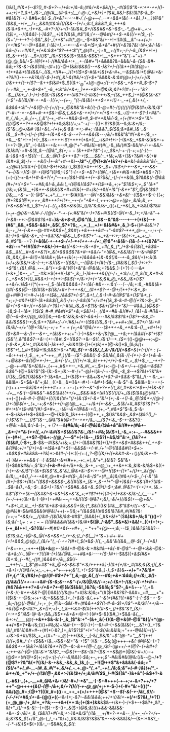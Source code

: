 ()&((*_#(&+(--$?()_#-$+?-*+/_+&:+)&-&;(#&/+&+$&/()-_-#($()$"&-+:+*-++)()-++;+)+?_&+!_/&:-_(@(#__(#-&+;(__/-@-/_+&)+)+?&#_#&)-$&!(_&?_$-&_$-#&)&?(-+)_-&#&_+:_&(*-$_/(*&?+:+:+#-/_(-@+--(_--*+&&*(&(-++&)_)+__)(@&"($&$_-+!+__/+;_&&#(#&:&((/(&&--(+/+;&:(_&&&#_&_++*&(&:&*&++_-)++&_-#+?-)(/+-()-(&/&#_$+/(&&#&+&:-_&$-_-*_@+#-_+:+(($_)+_-*-/(_&&&)-_(*-)&_$?__+)&?(&(&_#$"_)&;(+--_@&#(/+_+$-*&((/+*($_-((-(&*+"_/_-+-+?-(_-_$&"_&(-_(+*&"+#(*_@-_-$+#&"&/+-+!+!(#(*_&__&"-++(+)-(_++!_#$"+:-@+&&#_(-(&)+)_--*---&+-&*($+;&+&"+#(/($+$&?&?&!-_(#+;&/-)&-&&-/_/+:+#_/&?_+(+&:&$+"$?-++:$"(*_@(#+_-)+#__+((#+;-/-/-&_(&$+*+!+)($_&-++!(/--_$+/(/$"_/&+&?&&($+!&&&-&$&?+!__+&+++"&"(-+"+)-*(@_@_&&/+$-/_@(*+!-/(#&/&&+:+__+-(&#+"_(+&&&&?&+&&&/-_&-($&-&#-&&;+?&-&:-(&$(#&;-(_#+((/-@+(&_&!___$&$()--+&-)&?+)-(((&*+_(#($(@+-+!++&&+!(&(&&/-_((&_+!(#+-_)((+!($+$-#(&+)&(+&-#+_--&$&/&:+!_)_@&:+_&-+?&?((-+_--*&?&/((-$-)+#(_&!-&(#&/+:((+$+"_&&&&*_-&:&#(@+)-)+/+)_/_&(/&+++_((-+($?--&++$(*&#+$_$((___&_$+:_@$"+)_@-@+;((___-+!+$&-_+&*+#_$-$+?(++#&__-_+-$+$+"_-&_+:&"&/+&+;_)++-*$?-@&/&;&?+?(#+(--+"&?-$__()&+_/-)-)+)-$(&-(&(&&_++__-(#&?+:(-_#_/&(-++/&;-((&_++$_)-+(@&(&-&?(+$"+&(/&/(#-+-*&--)(/+;--(+__-$_)_-$"(_(_-/&(&(+*+$+*+!()+-_-+(_&(++/_-&$&&+:&"-/+&(@__-/(-(*+/((-+_@&#&"&+&*(/(-()-@+#_(-/()((_((/(@(&(#+/&!&/$"(*-#-+-*-+&#+#-*+$&:__-@&;(_&&+__&_-+*_)+/+*(_+&+-+_&_-/()__-++-$?-)+#&"-#_/_/&_-_&_(+-_(_&"(-+_-#+-+#&$_-_$+#_$-#+*&)&(-$_+(+(#+:+$+"&!-(((_/___@&$+-$?+*+&_@$?+!+*&;&$_)(/+;+"-_+/---(((+:$?&$(&--&;&:_&+/&;-($"&:_@+/&#-)&)+&(_-(+(+;&:&&-*+;-#+;-(&&&?_$($&;&*&#_)&-_&-(&__$+#-)-_(/-*(-(#_$-+(&+&+&-$--+?-_++&&(&---/&/+#&*&"&"_#(+&*-)_$_+-+&__-&"+!-*(+(-_$&_--_++++:$?+*++(*&*((__-/&#+!+:-(-(&+&;_+&#-&(#&+-+(++?-@_/&"_-(-&(&+-+&:+--#_@(*+"-#&/&)-#(#(_-&_)&/(#($-&&/_#-/-+-&&/-(&)&#_/-_+#-&($_&--(@&"_$($+;--($&++#+?$"-)+;_$_&+/-+-/(-+;+*((-)(--&-)_&_&+&+!_$(((--(__&;_@()-$++_+&?-_+!_$___$&(-_+!&;+/&*+((&+?&#(+&(+#_(&#+$_$_)-/_$+-+$&*()-)+-&"+*_#-+&)__-_-)$"-/_@((+$(+_)&?+/-&__+&_(-&&*&*&"&(-__-+;(@_#(*(#&&+(-*()()&!-$+!+&&/-)_$($((+#+-+!&-_$_+-/&$+/-+--&+_-+-&&-*+-(/&:+)($-@-+(@$"(@&;-)$"(-(++$-*&?+((@(_+(&*+#(&+#($+#&&+?((-_(+(-(_((-+_-&_+!+#-&+?(+_$_/$"-_-++;($&!-#&++(+-$?_$&/_-(/-/++&(&_$?&&&_(/-@&&(#+/+:(*+$+"--+#&;&!-&_&&:(_-((@&)(&$?++(*($-+&_+;+"$?&$+;+_$"(&+"(/&;+;(&(&__+)&*+-&(&&(/&+_#+#(&(+-#+/&*(*-+&!_(+!&"(-&*+"$?_@(&($&?(/&;__+&-_+-((-@$"+_+*_/__++-$(#_)_(&+_--@(+&_&)&)&-+_&*&!--(_($&*+$-(-((_+;(#+?&$(@+;+++_&#+++?+!(*-_-+-(+"+&+-(_+++:-@++(@+_&/&;&_+-(*&*&$(+_$_)_$$?-$_/+$(-(/_)_/+$_$&*&!&(&:_((/&"&;&/&-_(((+(_-+&(_&_+:&&()$?&#($+_($_+-@(/&--&_/_#-/-/(@(+-*-+-(+:_#&"&*(+-)+?&*+#(&(_($-@(*-&_)+;+)&-&"-+(+&#-++:-@&#$?&+_#+__)&*-&+*_$-#_@&"(&_)_$&-_-&"&$----+--+(*(&(--+(#&"_&&_+$&$-&&!+_&$(_$?+?&;_-_+_)__+/+:&)&#&+_&_)-$__+((#-*&!&!+?&;-+_)+-(-&+-*-@-#_#+*&*&$+(_$&#(_+*+&+-++&#-*+"_-&#$?-*+*_@-+_-+;+-(-&!-)+&-@&-&+_-(-+&&?&/-@&:_)_$+&$?+"-+_+&-+:+;-(&(+:+_+_+:_)-&_#$"_&-$-$+?-__/+&(&(-+_-++$-/+!-*+!++-+-/+:_@&"+:&(&:-((&-(-++!&?&"--+$_/--+"+!_#((&?-+&_&/-)+$-$&__(_((+&:-*-/&_-*+$+_+#(_&_(*_/+$-&_(($((_+&$&-&$__&!(__#+&+*&?(*_&(*&&&$&?&+_#_-+&&/+"+_(@&_+&&)&((*-+-&-#_@$"(&_&&/_$+-&!()+!&!&&+;_(&+_+_/&(+;_-+)&&&&+)&-&$()&--+-&_$&!_/+)+:&(&(+/+;&(&&_/+:&-(-+;+:&)((&+-(($&/-_--(@&:(+(#(-(&-_(#&!&(_$()-)+:+?-+$"&:_(&)_@&_---_&"(++$_-&"(@(+&"_&-@&$($&;+?_&&$_)-(+?(-(---&*(+&*_)&*-_+"__-#&:+$(++!(-_)$"-_&;_)-)&+-*+&(/(/-/+_+:&/+/_#_&(#_&+#-&(-_+&*&(+)()_#&&+)-+(++:-$&$(-+/&:+)+(+"&;&#_@_+&&_/&*(/$?++&/+:_)&$+/(*(++--/_$-*(&(&&&&&+?+:_(&(-#_&+-+:&:(---(--/&;+:&_-#&&(&+*()_#(-&*&*(@--($(#(&+$((&/+#+?-+++&/__(#++$?-+-@+/(*+?+:&*_$-@+#_@((+!+#-/+)_&-+($&;_/&&$?___+(-$"_&+!_/_&-)-#-&(@$"&+()$"&*_(-*+;+)-#&?+!$?-(&_+&&$((_&()-/+:-/-&&(&"+/+#+((&_$-&-#-@((+?&:-$-_&"-@+(+&+#+)(++&(#-/+?&)+!-#(#_/&_&+$?_)&*-$&+(@+)+"&)---#&&_)(@&$-_-)&;___$-)+(&*_)($($_#-#_#&#(*$"_+&;+$&)+)-_(/&*+#&-&)(#+)_(&)+&-#()&+-@(--&-$+/_/(@_/&*((()&;-+&-&"&!&;&-&?-_&&+)_--*-#&)&$$?&*()$?+-&$_#-&&/&$_&_&(-+;&;&++?&#+;_(-/+!_#&)+/+-(_($&((/&_&-(-_++#+:(#__$?+/-(&:+#(&_/&/-_+/+"(@+?&/+;-$+;+*-+(+_)+$&"_@&/++--($+*++&_+*&:&-()__+#+!+)($+_&#_$-$-&-/_)+_--&_+_-_+(&!&++*+:+"_-_)-)+&&++&-/&?_@__-+&;++(&&#(+$"+!$?($&"(_&"&&$?-+&:-_(*+:-(&#_$+((&$?-*+&_--$((_/&:()--+_($+:_(()-@_@+-+;-@-(-$-&+_&!+:_#(&&!&)-)&*+?_-&!&#($_-()+(+)&)++(@-&()+$_(&;&/(+($$"+!_(_#+$(@+!&;&&&!+*&-__+"_#_)_$(-+-&(&/_(_&-/&/()(+&$__+*_&(+(-()($+:(--$&:++_+(*-)_$__+_+*-++__#_)(/&--/$"-$&&()-$-$&)&(_&(&-/(-(*+)-$+*_(+&-&-_-+_@&$+-&((@+*-)+-__&*(-(/+_()((+/+:&_&!+++)+/+)-&+#_+_$_/+$_-__-*+?-_-@-+-#&"&+&)&/+_(+-+_#&++--_+&_#(_+:_$+)+:-@-(_-&*-/-+_-(@_&--&$&?&$&"_-(@+$&?$"($-(&:-$+;_/&:--_#-/+"-@_)+!_(_&-/_-+*-@&_-$_$-*-+$?&(+?&"&*(/()&;_@&?()&)&&+?-)&*&*__(+(&($+_+-&_&_+/&*_/_+&?-#+&&&-_$"&(_/(-+:&-_+-&&!&*-$+$&+&"+;&)__((+&__&*()&+-#+!-+&#+!-$&;+-&-$"-&_$&!&+&:+++*(-(*-)+++_---&&)&*+(+++#+$+++$-_+(+*+?-$-$&"-$+?++(/(_&!_#+&+:+$_+-)+)&-&?-/+__+&:(--@_#_&&"-#&$(&&!(++/+__$_&&:_#&+_(_#_)_(($(/()(/+_(&($_(&*&_(@(#&"-_++(-()(+_&-#-)-@&)+((/_/___)&((#+"(/+)&:($+!-&+"&!+(+;-&-+()-&_@($&*+/(@-)()+:(@_$(*-_(+_-+;&+&(++(/-@(@__+__-+/&+(*-&&-__&(&/+#_#$?$?&?+"-#+:+!(+($-#&"(#_)-$+#+__-(&--&+(@&&-+()_(+_-*_#&*$"_$-&_$-&-+-$-/&&+!+$+$&$---@-(&$(&_(&*++-)(@+*_+_$()&"&*&$-_&$+(_$&?()_/-(-)$?&?_-_-__(/$"(&--_@&"&#(@+?+-+*+/&_-__(&?+:&_-$-_+-&*&?((-+_@&:+&&;&:_/-_&-_)-$_++($?+--&__(#&/&;-*&(-@&)&/($&+&"&!(#++(#&+-_&*-)+"&:(++((_+/+:&#(&+$(&(/&?&:_/&!-*+#&;(&($+)_-&_+:+-_--#&&&*+(+-(#+!__+*$?-@&*+:-((@_/---*$"+(+!&--_($$?(+&$_)$"&:+_()&?++($(&_#_(-$+;_$__-$&--#(&&/+/&;+;(/+:-(&$_#&?_&(+((_/+$++&$+#&$&++(_++$-&(@&;+)+"(/+)+&-*($&+&"+$(--&&$&-+(-#_/+"-@((&&&#((+$+:-+_&_$&$+#&&_&&-+?&)+:-&(#-/-)+:((-/+:($_+$?-@(*(_&/+_((+&&#-&-*+(_)(/&/&+-#-+_)-)&(_+_-++_&&:(--(-&_$&!+:&*(#++_-+:_+(_&"+*_)&!&?-$&"&+((+$&#&#&/+;$"&:_/-__(+&-#__+&+/_$++&;_&-*_+-@_)+_+*&++:&_&!&-&/&$+&((+*(-(+-&-_&)$"(-(&+$(&$"&_&"&)_@&*&:-$+:+--@+!(_($+-((+"+/()+-_&(@(-&/&;__+&()_/-+-+&#_@+#+$+#($-_&(+&-/$"+_(#__&)&/(#&+_/+$-_(-(-&"(&(#+)-$&:+(_#_(+"($&$_+&_&&_$-_&((#((&+_(&:+_&-+!+"-@+)&&(-+&&:(#+?(#&-_$&-&$()_++$&;-$-_&$+)+?&/(-+$&#&_&&+&_$_@()-$+;&#_@&?+:(++)+*_(&_-&$"(_$?-*(&--((&#&!-&-#&!-)&*&"&_+;+?$?+!+)(#-)+)+&&-&)_&-/_/__-*-_+*(_+_-/-++;_(&:+&-)-@+(+_+#&:_$--_(+$+&_/((($-@&?+;&)_-&/+)(/&$(+_--@+_&/-*+$+:_#_#__+)-$&"&+&$-&&;&&()+(&;(*_$&(_/((&!(#_&__$"&$+/((_+_-&"+__-_@_#&)_#-$&#&$&&(#_@&!_/++(-+*()&;+"(&&$&)(#&$&!&?&#_#(#&?&:(++;+"+&&/+__/(/&#-/($()&)&$-*_#_#$"_(&&&(+(_#&*&!+"($__&)&$+/&;$"()()__+?(*&;&(_$-(_(+:+:--($((_@&&&#((&*&_+)&/_#__+$(@_/-&$"_$&*&)+&&!+_((+(+!+;-(-+_&(++!_-$?($($&__/+_-#_)_#()+&(_--+#+$_+_/-*+$+"+*(@--+;&;--($_)&!&?$?&*&?--(_$?&;&/_-(@-&_@(+&*&&+!_/+-&;(/_/-$(__)+"&_+)-#+_-#+(+!+&&$_@(@_/_(&/+"(_-(-++?(#+!_$(*_&_$-)((_-_&&"&((&&__@-$($__+)-$(*&)(+&_+__-+-_-++-+((&+&__@_+-(&_&(+#-@&-&:+#&#_&-+&(-#-@$"-+-@+:&&-@&:--&*&;(/-_(@+-+?(((#-(+)(&(@&_--+#&*&:---+($-)_#+:-$&$((_+&$(#&*(&+:&_(--#(_-((#_)&&&#+/&;_$_$(/-__++!-/+_(_$"_@+#$"+&_@+&-$&:$"+:&/+++*&)-)(&+(+/&-_#(#&;&(&;()(_&-+&+)+)(@&/+;+;_-_+-_+*+--++;&"(_+!+$$"&&_)-)_$+&_)&__-_-+)+"+?&!&*($(*_/(_(*$"&;(#&)+(-@_/(#-#_$+?+"(_&;-@_&(_((---#&;+&+:&&&;()+/&;_$()-((/&&()(/++-+-+_&_#-(&-&;&--+&"-(+/_&(@_/&/_/-_+;+(-_(&+!-/(_&;+)(_-*+!+#+-(#&?&&+++?+&-/+&+?+*-@(&($(&&!_)&?&;-$&!&;$"$?-_&+__&*+-+"(_+*&*(+&*-/(-_#+*-&&?-@_)()&&(_(/(/_&_@+*+#_/&:&)&;+"(#($+&&?&?-&&#+_+#____+"+(($(&-+-@&;+:+_+:&;_+&&_&($_)+_(+&(&-&/_++"-&(*(#&?((+#&"-(-(-$&$-$+*-*_$-_&;-/(@(/-@&/_/+;+_(-_@&--$&(-#+*(#&&++$?((-#-&-$_)+/_)$"-*&/$?(++/&--+&((@+$-#&?-_&*()+;+)-_(_&-+:&#-$(#(_+_+?(#-&-_(/+*_$&"&?_(&/-(+:++$"_)&$-@-&+;&&_/&$+_+&+&+:_@+!-)(#+$-&((&#_)+$&*_&_-&(__-&+:+/____(@(*-__+&*+$&-&:(-_&_($"&:+"-(&+_&(-()(&-@+&(#-@$"&((/+*(@-++/+$+?+&__-/&;()((+#&;&)+/&#-(+--$(/-)+)--&/-#-(+&&(&(&(+;__&?+((_+?&(&/_#&"&)&#+#-+(#(*(-&?_)+_&?$?(_$"+!+"-(-$(/&:&_&!&;+"_++-_@&)&)-/(/_-+/&:-&+#_)_/_$(&_+_+(#+*-+_@(-+*(&&_-_(-&/_$&/&"+_$"(@-*+"__&"(*+!((((+;&#_/-(+:($_&&+(*&_-/&&+*&!+"&-+!$"-)(&-+_$&;(@+++-+_&(-@_@&)-(+?&_&$&+-+(&&?+!&)&?&*+?(@--&:-&++(@-/_@_/$?-_(@++___/-*(@$?-$(+&#+?+;++-&(-(@-_((&:&:+"&)$?_--@&(+--$&-(_&?-_($&:++&$_@_+(@&(-#+/(--+(@_$++(#(@+$_(+;_+()+:((-(-/--&)_&&((_-$&;+-_++;$"-#&!&#_&(@&:(/&_-_-@+/__+?(@$?+?&"&(+?(/&/-&-+&&_-&&_&_)&_(-__+!(@+*$"&+&&&&(_-&&;+"($(/+*+(_#-__-(#_&_#(*+_&/+(_-_+_@-*(_+"_-+(_/&;&;&"+(-#-)&)(+(*_-&*+/&_+"+/+-(/($(@-$__($&&+:-)(&($+/+;&/&#($_$_/-#($((&"-)&+&"(-&$+?-&(_-#&)-_(+_-__+#_@&+&:+)&!-#+/-*&"__-)-$+#+*+*+(-_+-+;+-_&+?_++/+?+_+"-@++++(*_&()_-(@-/_&+;&/+?()(/(-+_-@_@(*+;+*-$-)+(-#+"&:+(()(*-&&/(@_#+;(@+?(((#_#+(((-+_++_+(+/++++(@&"+$_--$(-&(-+-)&!_$_/_(-(-/-/+!+#&;(+-&_-(@((_+_((-__-&-(+;-_&?-_-*&&(&_&&;+_+)+:(/&!+*-__+(/+:$?&(_/+?()(+_@_@-/+_&!+_+?&;---+&+(*+:&;(+($+)&&__&$&-+/&*-)-/+$+-+$&?+_&?_-&!+"_((/-*&-&!--(+($(-+$-((+_&($+)_@&;&!(_()+_&&_-&&(&&-+&+-_$-/&)+_&_($&)()+#(+&;+:-)&*&/$"(/(&___+(#+?-*+&--_)(+-_-/+?+/+-&;&?&&_$(_+/$"_@-(_/_-+"&/+)_#&:&/&!$?&$&"&+-*&-&&&)&/--(&+:+#&?_--/-*-/&)($+$(+((&-_--$&#&;_$_$((_:
